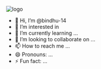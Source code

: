 ![logo](https://github.com/binscodingbay/binscodingbay/blob/main/giphy.gif)
- 👋 Hi, I’m @bindhu-14
- 👀 I’m interested in 
- 🌱 I’m currently learning ...
- 💞️ I’m looking to collaborate on ...
- 📫 How to reach me ...
- 😄 Pronouns: ...
- ⚡ Fun fact: ...

<!---
bindhu-14/bindhu-14 is a ✨ special ✨ repository because its `README.md` (this file) appears on your GitHub profile.
You can click the Preview link to take a look at your changes.
--->
